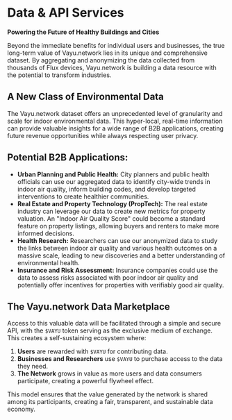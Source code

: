 # Data & API Services

**Powering the Future of Healthy Buildings and Cities**

Beyond the immediate benefits for individual users and businesses, the true long-term value of Vayu.network lies in its unique and comprehensive dataset. By aggregating and anonymizing the data collected from thousands of Flux devices, Vayu.network is building a data resource with the potential to transform industries.

## A New Class of Environmental Data

The Vayu.network dataset offers an unprecedented level of granularity and scale for indoor environmental data. This hyper-local, real-time information can provide valuable insights for a wide range of B2B applications, creating future revenue opportunities while always respecting user privacy.

## Potential B2B Applications:

*   **Urban Planning and Public Health:** City planners and public health officials can use our aggregated data to identify city-wide trends in indoor air quality, inform building codes, and develop targeted interventions to create healthier communities.
*   **Real Estate and Property Technology (PropTech):** The real estate industry can leverage our data to create new metrics for property valuation. An "Indoor Air Quality Score" could become a standard feature on property listings, allowing buyers and renters to make more informed decisions.
*   **Health Research:** Researchers can use our anonymized data to study the links between indoor air quality and various health outcomes on a massive scale, leading to new discoveries and a better understanding of environmental health.
*   **Insurance and Risk Assessment:** Insurance companies could use the data to assess risks associated with poor indoor air quality and potentially offer incentives for properties with verifiably good air quality.

## The Vayu.network Data Marketplace

Access to this valuable data will be facilitated through a simple and secure API, with the `$VAYU` token serving as the exclusive medium of exchange. This creates a self-sustaining ecosystem where:

1.  **Users** are rewarded with `$VAYU` for contributing data.
2.  **Businesses and Researchers** use `$VAYU` to purchase access to the data they need.
3.  **The Network** grows in value as more users and data consumers participate, creating a powerful flywheel effect.

This model ensures that the value generated by the network is shared among its participants, creating a fair, transparent, and sustainable data economy. 